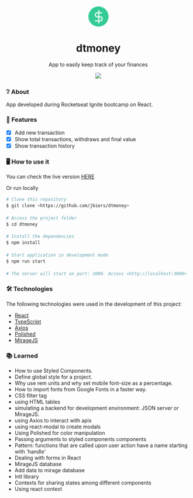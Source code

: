 <p align="center">
  <img width="55": black" src="https://github.com/jbiers/dtmoney/blob/main/public/favicon.png" alt="logo">
</p>
<h1 align="center">dtmoney</h1>
<p align="center">App to easily keep track of your finances</p>
    <p align="center">             
<img src="https://img.shields.io/static/v1?label=License&message=MIT&color=33CC95&style=for-the-badge&logo=ghost"/>
 </p> 
                                                                                                                 
### ❔ About
App developed during Rocketseat Ignite bootcamp on React.                                                                                                                 
### 🎈 Features

- [x] Add new transaction
- [x] Show total transactions, withdraws and final value
- [x] Show transaction history
                                                                                                                 
### 🖥 How to use it
  You can check the live version [HERE](sdjsdf)
                                                                                                                 
  Or run locally
  ```bash
# Clone this repository
$ git clone <https://github.com/jbiers/dtmoney>

# Access the project folder
$ cd dtmoney

# Install the dependencies
$ npm install

# Start application in development mode
$ npm run start

# The server will start on port: 3000. Access <http://localhost:3000>
```                                                                                                              
                                                                                                                 
### 🛠 Technologies

The following technologies were used in the development of this project:

- [React](https://pt-br.reactjs.org/)
- [TypeScript](https://www.typescriptlang.org/)
- [Axios](https://axios-http.com/)
- [Polished](https://polished.js.org/)
- [MirageJS](https://miragejs.com/)                                                                                                                 
                         
### 📚 Learned
- How to use Styled Components.
- Define global style for a project.
- Why use rem units and why set mobile font-size as a percentage.
- How to import fonts from Google Fonts in a faster way.
- CSS filter tag
- using HTML tables
- simulating a backend for development environment: JSON server or MirageJS.
- using Axios to interact with apis
- using react-modal to create modals
- Using Polished for color manipulation
- Passing arguments to styled components components
- Pattern: functions that are called upon user action have a name starting with 'handle'
- Dealing with forms in React
- MirageJS database
- Add data to mirage database
- Intl library
- Contexts for sharing states among different components
- Using react context
